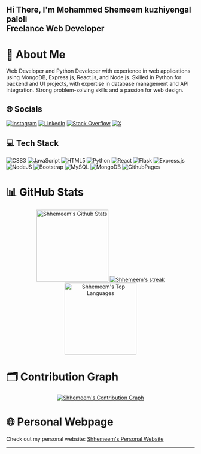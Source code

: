 <h2 align="left">Hi There, I'm Mohammed Shemeem kuzhiyengal paloli<br>Freelance Web Developer</h2>

# 💫 About Me
Web Developer and Python Developer with experience in web applications using MongoDB, Express.js, React.js, and Node.js. Skilled in Python for backend and UI projects, with expertise in database management and API integration. Strong problem-solving skills and a passion for web design.

## 🌐 Socials
[![Instagram](https://img.shields.io/badge/Instagram-%23E4405F.svg?logo=Instagram&logoColor=white)](https://www.instagram.com/_Shhemeem__/)
[![LinkedIn](https://img.shields.io/badge/LinkedIn-%230077B5.svg?logo=linkedin&logoColor=white)](https://www.linkedin.com/in/develeporshem/)
[![Stack Overflow](https://img.shields.io/badge/-Stackoverflow-FE7A16?logo=stack-overflow&logoColor=white)](https://stackoverflow.com/users/24054252/shaheen-kp)
[![X](https://img.shields.io/badge/X-black.svg?logo=X&logoColor=white)](https://x.com/Msk012005)

## 💻 Tech Stack
![CSS3](https://img.shields.io/badge/css3-%231572B6.svg?style=flat&logo=css3&logoColor=white)
![JavaScript](https://img.shields.io/badge/javascript-%23323330.svg?style=flat&logo=javascript&logoColor=%23F7DF1E)
![HTML5](https://img.shields.io/badge/html5-%23E34F26.svg?style=flat&logo=html5&logoColor=white)
![Python](https://img.shields.io/badge/python-3670A0?style=flat&logo=python&logoColor=ffdd54)
![React](https://img.shields.io/badge/react-%2320232a.svg?style=flat&logo=react&logoColor=%2361DAFB)
![Flask](https://img.shields.io/badge/flask-%23000.svg?style=flat&logo=flask&logoColor=white)
![Express.js](https://img.shields.io/badge/express.js-%23404d59.svg?style=flat&logo=express&logoColor=%2361DAFB)
![NodeJS](https://img.shields.io/badge/node.js-6DA55F?style=flat&logo=node.js&logoColor=white)
![Bootstrap](https://img.shields.io/badge/bootstrap-%238511FA.svg?style=flat&logo=bootstrap&logoColor=white)
![MySQL](https://img.shields.io/badge/mysql-4479A1.svg?style=flat&logo=mysql&logoColor=white)
![MongoDB](https://img.shields.io/badge/MongoDB-%234ea94b.svg?style=flat&logo=mongodb&logoColor=white)
![GithubPages](https://img.shields.io/badge/github%20pages-121013?style=flat&logo=github&logoColor=white)

# 📊 GitHub Stats
<div align="center">
  <a href="https://github.com/Shhemeem/github-readme-stats">
    <img alt="Shhemeem's Github Stats" src="https://github-readme-stats.vercel.app/api?username=Shhemeem&theme=radical&hide_border=true&include_all_commits=true&count_private=true" height="192px"/>
  </a>
  <a href="https://github.com/Shhemeem/github-readme-streak-stats">
    <img title="🔥 Get streak stats for your profile at git.io/streak-stats" alt="Shhemeem's streak" src="https://streak-stats.demolab.com/?user=Shhemeem&theme=radical&hide_border=true"/>
  </a>
  <a href="https://github.com/Shhemeem/github-readme-stats">
    <img alt="Shhemeem's Top Languages" src="https://github-readme-stats.vercel.app/api/top-langs/?username=Shhemeem&langs_count=8&layout=compact&theme=radical&hide_border=true" height="192px"/>
  </a>
</div>

# 🗂️ Contribution Graph
<div align="center">
  <a href="https://github.com/Shhemeem/github-readme-activity-graph">
    <img alt="Shhemeem's Contribution Graph" src="https://github-readme-activity-graph.vercel.app/graph/?username=Shhemeem&bg_color=1F222E&color=F8D866&line=F85D7F&point=FFFFFF&hide_border=true"/>
  </a>
</div>

# 🌐 Personal Webpage
Check out my personal website: [Shhemeem's Personal Website](https://mscode04.github.io/PERSONAL-WEBSITE/)

---

<!-- Proudly created with GPRM ( https://gprm.itsvg.in ) -->
